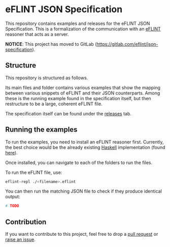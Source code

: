 # eFLINT JSON Specification
This repository contains examples and releases for the eFLINT JSON Specification. This is a formalization of the communication with an [eFLINT](https://gitlab.com/eflint) reasoner that acts as a server.

**NOTICE**: This project has moved to GitLab (<https://gitlab.com/eflint/json-specification>).


## Structure
This repository is structured as follows.

Its main files and folder contains various examples that show the mapping between various snippets of eFLINT and their JSON counterparts. Among these is the running example found in the specification itself, but then restructure to be a large, coherent eFLINT file.

The specification itself can be found under the [releases](https://github.com/Lut99/eflint-json-specification/releases) tab.


## Running the examples
To run the examples, you need to install an eFLINT reasoner first. Currently, the best choice would be the already existing [Haskell](https://www.haskell.org/) implementation (found [here](https://gitlab.com/eflint/haskell-implementation)).

Once installed, you can navigate to each of the folders to run the files.

To run the eFLINT file, use:
```bash
eflint-repl ./<filename>.eflint
```

You can then run the matching JSON file to check if they produce identical output:
```bash
# TODO
```


## Contribution
If you want to contribute to this project, feel free to drop a [pull request](https://github.com/Lut99/eflint-json-specification/pulls) or [raise an issue](https://github.com/Lut99/eflint-json-specification/issues).

